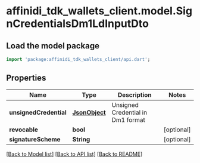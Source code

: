 # affinidi_tdk_wallets_client.model.SignCredentialsDm1LdInputDto

## Load the model package

```dart
import 'package:affinidi_tdk_wallets_client/api.dart';
```

## Properties

| Name                   | Type                  | Description                       | Notes      |
| ---------------------- | --------------------- | --------------------------------- | ---------- |
| **unsignedCredential** | [**JsonObject**](.md) | Unsigned Credential in Dm1 format |
| **revocable**          | **bool**              |                                   | [optional] |
| **signatureScheme**    | **String**            |                                   | [optional] |

[[Back to Model list]](../README.md#documentation-for-models) [[Back to API list]](../README.md#documentation-for-api-endpoints) [[Back to README]](../README.md)
